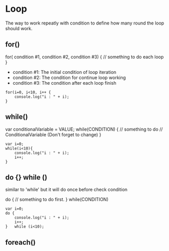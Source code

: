 # Loop
The way to work repeatly with condition to define how many round the loop should work.


## for()

for( condition #1, condition #2, condition #3) {
      // something to do each loop
}
- condition #1: The initial condition of loop iteration
- condition #2: The condition for continue loop working
- condition #3: The condition after each loop finish

```
for(i=0, i<10, i++ {
    console.log("i : " + i);
}
```

## while()


var conditionalVariable = VALUE;
while(CONDITION) {
        // something to do
        // ConditionalVariable (Don't forget to change)
}

```
var i=0;
while(i<10){
    console.log("i : " + i);
    i++;
}
```

## do {} while ()
similar to 'while' but it will do once before check condition

do {
    // something to do first.
} while(CONDITION)

```
var i=0;
do {
    console.log("i : " + i);
    i++;
}   while (i<10);
```

## foreach()
